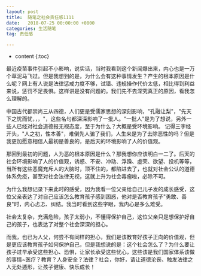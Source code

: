 ```yaml
---
layout: post
title:  随笔之社会责任感1111
date:   2018-07-25 00:00:00 +0800
categories: 生活随笔
tag: 责任感

---
```


* content
{:toc}


最近疫苗事件引起不小影响，说实话，当时我看到这个新闻爆出来，内心也是一万个草泥马飞过。但是我想到的是，为什么会有这种事情发生？产生的根本原因是什么呢？网上有人说是法律惩戒力度不够，试错、违规操作代价太低，相比得到利益来说，惩罚不足畏惧。这样讲是没有问题的。我们先不去深究真正的原因，看我怎么理解的。

中国古代都崇尚三从四德，人们更是受儒家思想的深刻影响，"孔融让梨"，"先天下之忧而忧，，，"，这些名句都深深影响了一批人。"一批人"是为了想说，另外一些人已经对社会道德报无视态度，至于为什么？大概是受环境影响。
记得三字经开头，"人之初，性本善"，难倒先人骗了我们，人生来是为了去除恶性的吗？但是我更加愿意相信人最初是善良的，是后天的环境影响了人的价值观。

那回到最初的问题，人为恶的根本原因是什么？那我想你应该明白一二了。后天的社会环境影响了人的价值观，诱惑、不安、冲动、浮躁、虚荣、欲望、投机等等，当所有这些恶魔充斥人的大脑时，顶不住的，都陷进去了，也就对社会公认的道德体系免疫，甚至对社会法律无视，这就上升为社会毒瘤啦，必除不可。
        
为什么我想记录下来此时的感受，因为我看一位父亲给自己儿子发的成长感受，这位父亲表达了对自己应该怎么教育孩子感到困惑，他对是否教育孩子"勇敢、善良"时，内心忐忑、纠结。我当时看到这些字眼，我内心是多么难受。
        
社会太复杂，充满危险，孩子太弱小，不懂得保护自己，这位父亲只是想保护好自己的孩子，也表达了对整个社会深深的担心。

而我，也已为人父，何尝不有同样的担心，我们是该教育好孩子正向的价值观，但是更应该教育孩子如何保护自己，但是我想说的是：这个社会怎么了？为什么要让孩子过早承受这些担心、恐惧，让家长承受这些忧心，这些该是我们国家体系该做的事情~医疗？教育？人身安全？法律？社会，你好，请让道德沦丧、触发法律之人无处遁形，让孩子健康、快乐成长！